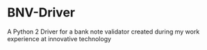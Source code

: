 # BNV-Driver
A Python 2 Driver for a bank note validator created during my work experience at innovative technology

